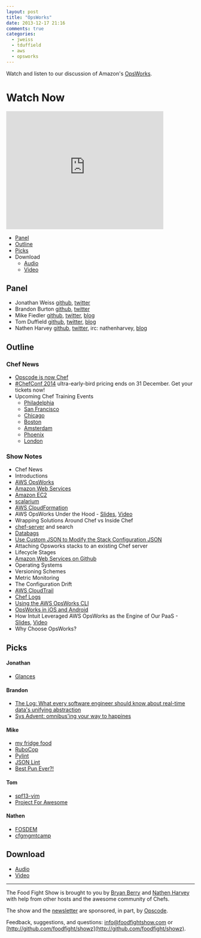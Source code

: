 ```yaml
---
layout: post
title: "OpsWorks"
date: 2013-12-17 21:16
comments: true
categories: 
  - jweiss
  - tduffield
  - aws
  - opsworks
---
```


Watch and listen to our discussion of Amazon's [OpsWorks](http://aws.amazon.com/opsworks/).


# Watch Now

<iframe width="420" height="315" src="http://www.youtube.com/embed/cJjvLZXpOxg" frameborder="0" allowfullscreen></iframe>

* [Panel](http://foodfightshow.org/2013/12/opsworks.html#panel)
* [Outline](http://foodfightshow.org/2013/12/opsworks.html#outline)
* [Picks](http://foodfightshow.org/2013/12/opsworks.html#picks)
* Download
  * [Audio](http://traffic.libsyn.com/foodfight/FoodFightShow-70-OpsWorks.mp3)
  * [Video](http://youtu.be/cJjvLZXpOxg)

Panel<a name="panel"></a>
-----

* Jonathan Weiss [github](https://github.com/jweiss), [twitter](https://twitter.com/jweiss)
* Brandon Burton [github](http://github.com/solarce), [twitter](https://twitter.com/solarce)
* Mike Fiedler [github](http://github.com/miketheman), [twitter](http://twitter.com/mikefiedler), [blog](http://www.miketheman.net)
* Tom Duffield [github](http://github.com/tduffield), [twitter](http://twitter.com/tomduffield), [blog](http://tomduffield.com)
* Nathen Harvey [github](http://github.com/nathenharvey), [twitter](http://twitter.com/nathenharvey), irc: nathenharvey, [blog](http://nathenharvey.com)

<!-- more -->

Outline<a name="outline"></a>
-------

### Chef News

* [Opscode is now Chef](http://www.getchef.com/blog/2013/12/09/chef-the-company-formerly-known-as-opscode/)
* [#ChefConf 2014](http://chefconf.com) ultra-early-bird pricing ends on 31 December.  Get your tickets now!
* Upcoming Chef Training Events
  * [Philadelphia](http://www.getchef.com/blog/event/2-day-chef-fundamentals-philadelphia-area/)
  * [San Francisco](http://www.getchef.com/blog/event/2-day-chef-fundamentals-san-francisco-4/)
  * [Chicago](http://www.getchef.com/blog/event/2-day-chef-fundamentals-chicago-2/)
  * [Boston](http://www.getchef.com/blog/event/2-day-chef-fundamentals-boston-area/)
  * [Amsterdam](http://www.getchef.com/blog/event/2-day-chef-fundamentals-amsterdam/)
  * [Phoenix](http://www.getchef.com/blog/event/2-day-chef-fundamentals-phoenix/)
  * [London](http://www.getchef.com/blog/event/2-day-chef-fundamentals-london/)

### Show Notes

* Chef News
* Introductions
* [AWS OpsWorks](http://aws.amazon.com/opsworks/)
* [Amazon Web Services](http://aws.amazon.com/)
* [Amazon EC2](http://aws.amazon.com/ec2/)
* [scalarium](https://github.com/scalarium)
* [AWS CloudFormation](http://aws.amazon.com/cloudformation/)
* AWS OpsWorks Under the Hood - [Slides](http://www.slideshare.net/AmazonWebServices/aws-opsworks-under-the-hood-dmg304-aws-reinvent-2013), [Video](http://www.youtube.com/watch?v=913oT6xV-Qk)
* Wrapping Solutions Around Chef vs Inside Chef
* [chef-server](https://github.com/opscode-cookbooks/chef-server) and search
* [Databags](http://docs.opscode.com/essentials_data_bags.html)
* [Use Custom JSON to Modify the Stack Configuration JSON](http://docs.aws.amazon.com/opsworks/latest/userguide/workingstacks-json.html)
* Attaching Opsworks stacks to an existing Chef server
* Lifecycle Stages
* [Amazon Web Services on Github](https://github.com/amazonwebservices)
* Operating Systems
* Versioning Schemes
* Metric Monitoring
* The Configuration Drift
* [AWS CloudTrail](http://aws.amazon.com/cloudtrail/faqs/)
* [Chef Logs](http://docs.aws.amazon.com/opsworks/latest/userguide/troubleshoot-debug-log.html)
* [Using the AWS OpsWorks CLI](http://docs.aws.amazon.com/opsworks/latest/userguide/cli-examples.html)
* [OpsWorks in iOS and Android](https://twitter.com/jeffbarr/status/413398665219149824)
* How Intuit Leveraged AWS OpsWorks as the Engine of Our PaaS - [Slides](http://www.slideshare.net/AmazonWebServices/how-intuit-leveraged-aws-opsworks-as-the-engine-of-our-paas-dmg305-aws-reinvent-2013), [Video](http://www.youtube.com/watch?v=fZ8HmekZabo)
* Why Choose OpsWorks?

Picks<a name="picks"></a>
-----
#### Jonathan

* [Glances](http://nicolargo.github.io/glances/)

#### Brandon

* [The Log: What every software engineer should know about real-time data's unifying abstraction](http://engineering.linkedin.com/distributed-systems/log-what-every-software-engineer-should-know-about-real-time-datas-unifying)
* [Sys Advent:  omnibus'ing your way to happines](http://sysadvent.blogspot.com/2013/12/day-16-omnibusing-your-way-to-happiness.html)

#### Mike

* [my fridge food](http://myfridgefood.com/)
* [RuboCop](https://github.com/bbatsov/rubocop)
* [Pylint](http://www.pylint.org/)
* [JSON Lint](https://github.com/zaach/jsonlint)
* [Best Pun Ever?!](https://twitter.com/wizonesolutions/status/413364827143540736)

#### Tom

* [spf13-vim](http://vim.spf13.com/)
* [Project For Awesome](http://www.projectforawesome.com/)

#### Nathen

* [FOSDEM](https://fosdem.org/)
* [cfgmgmtcamp](http://cfgmgmtcamp.eu/)  

Download
--------
* [Audio](http://traffic.libsyn.com/foodfight/FoodFightShow-70-OpsWorks.mp3)
* [Video](http://youtu.be/cJjvLZXpOxg)

<hr />

The Food Fight Show is brought to you by [Bryan Berry](https://twitter.com/bryanwb) and [Nathen Harvey](https://twitter.com/nathenharvey) with help from other hosts and the awesome community of Chefs.

The show and the [newsletter](http://us6.campaign-archive2.com/home/?u=7d43a288e882a145b7e99c650&id=ad8186466d) are sponsored, in part, by [Opscode](http://www.opscode.com).

Feedback, suggestions, and questions:  [info@foodfightshow.com](mailto:info@foodfightshow.com) or  [http://github.com/foodfight/showz](http://github.com/foodfight/showz).

